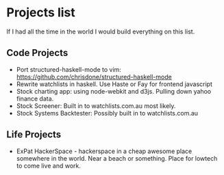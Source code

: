 # Projects list

If I had all the time in the world I would build everything on this list.

## Code Projects
  * Port structured-haskell-mode to vim: https://github.com/chrisdone/structured-haskell-mode
  * Rewrite watchlists in haskell.  Use Haste or Fay for frontend javascript
  * Stock charting app: using node-webkit and d3js.  Pulling down yahoo finance data.
  * Stock Screener: Built in to watchlists.com.au most likely.
  * Stock Systems Backtester: Possibly built in to watchlists.com.au

## Life Projects
  * ExPat HackerSpace - hackerspace in a cheap awesome place somewhere in the world.  Near a beach or something.  Place for lowtech to come live and work.
